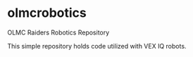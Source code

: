 # olmcrobotics

OLMC Raiders Robotics Repository

This simple repository holds code utilized with VEX IQ robots.

